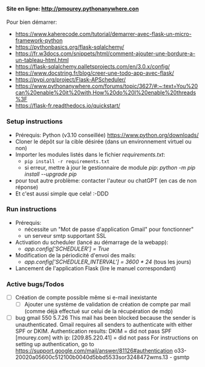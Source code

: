 #### Site en ligne: http://pmourey.pythonanywhere.con

Pour bien démarrer:
- https://www.kaherecode.com/tutorial/demarrer-avec-flask-un-micro-framework-python
- https://pythonbasics.org/flask-sqlalchemy/
- https://fr.w3docs.com/snippets/html/comment-ajouter-une-bordure-a-un-tableau-html.html
- https://flask-sqlalchemy.palletsprojects.com/en/3.0.x/config/
- https://www.docstring.fr/blog/creer-une-todo-app-avec-flask/
- https://pypi.org/project/Flask-APScheduler/ 
- https://www.pythonanywhere.com/forums/topic/3627/#:~:text=You%20can%20enable%20it%20with,How%20do%20I%20enable%20threads%3F
- https://flask-fr.readthedocs.io/quickstart/

### Setup instructions
- Prérequis: Python (v3.10 conseillée) https://www.python.org/downloads/
- Cloner le dépôt sur la cible désirée (dans un environnement virtuel ou non)
- Importer les modules listés dans le fichier *requirements.txt*:
  - `pip install -r requirements.txt`
  - si erreur, mettre à jour le gestionnaire de module *pip*:
        *python -m pip install --upgrade pip*
- pour tout autre problème: contacter l'auteur ou chatGPT (en cas de non réponse)
- Et c'est aussi simple que cela! :-DDD

### Run instructions
- Prérequis:
  - nécessite un "Mot de passe d'application Gmail" pour fonctionner"
  - un serveur smtp supportant SSL
- Activation du scheduler (lancé au démarrage de la webapp):
  - *app.config['SCHEDULER'] = True*
- Modification de la périodicité d'envoi des mails:
  - *app.config['SCHEDULER_INTERVAL'] = 3600 * 24* (tous les jours)
- Lancement de l'application Flask (lire le manuel correspondant)

### Active bugs/Todos
- [ ] Création de compte possible même si e-mail inexistante
  - [ ] Ajouter une système de validation de création de compte par mail (comme déjà effectué sur celui de la récupération de mdp)
- [ ] bug gmail
  550 5.7.26 This mail has been blocked because the sender is unauthenticated. Gmail requires all senders to authenticate with either SPF or DKIM. Authentication results: DKIM = did not pass SPF [mourey.com] with ip: [209.85.220.41] = did not pass For instructions on setting up authentication, go to https://support.google.com/mail/answer/81126#authentication o33-20020a05600c512100b0040d5bbd5533sor3248472wms.13 - gsmtp
